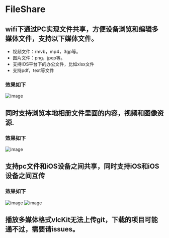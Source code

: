 # FileShare
## wifi下通过PC实现文件共享，方便设备浏览和编辑多媒体文件，支持以下媒体文件。
 * 视频文件：rmvb，mp4，3gp等。
 * 图片文件：png，jpep等。
 * 支持iOS平台下的办公文件，比如xlsx文件
 * 支持pdf，text等文件
### 效果如下
![image](https://github.com/ViterbiDevelopment/FileShare/blob/master/gif/gif.gif)
## 同时支持浏览本地相册文件里面的内容，视频和图像资源.
### 效果如下
![image](https://github.com/ViterbiDevelopment/FileShare/blob/master/gif/local.gif)
## 支持pc文件和iOS设备之间共享，同时支持iOS和iOS设备之间互传
### 效果如下
![image](https://github.com/ViterbiDevelopment/FileShare/blob/master/gif/send.gif)
![image](https://github.com/ViterbiDevelopment/FileShare/blob/master/gif/setting.gif)

## 播放多媒体格式vlcKit无法上传git，下载的项目可能通不过，需要请issues。



